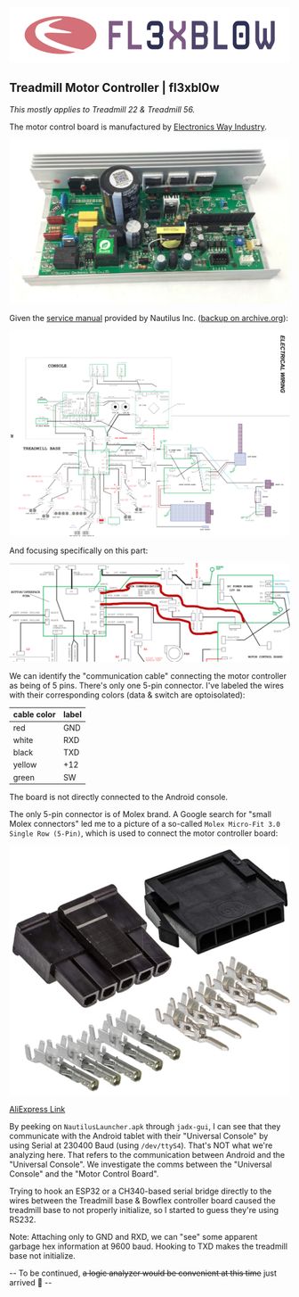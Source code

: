 <p align="center">
  <img height="100" src="logo.png">
</p>

## Treadmill Motor Controller | fl3xbl0w

*This mostly applies to Treadmill 22 & Treadmill 56.*

The motor control board is manufactured by [Electronics Way Industry](https://www.ewayindustry.com/ew-dc-b017.html).

![Motor Control Board Controller B017D](assets/b017d.jpg)

Given the [service manual](https://download.nautilus.com/supportdocs/AM_OM/Bowflex/BFX.T10.T22.T25.T56.SM.EN.pdf) provided by Nautilus Inc. ([backup on archive.org](https://web.archive.org/web/20220409140737/https://download.nautilus.com/supportdocs/AM_OM/Bowflex/BFX.T10.T22.T25.T56.SM.EN.pdf)):

![Treadmill electrical diagram](assets/treadmill-electrical.png)

And focusing specifically on this part:

![Treadmill communication path](assets/treadmill-comm.png)

We can identify the "communication cable" connecting the motor controller as being of 5 pins. There's only one 5-pin connector.
I've labeled the wires with their corresponding colors (data & switch are optoisolated):

| cable color | label |
|-------------|-------|
| red         | GND   |
| white       | RXD   |
| black       | TXD   |
| yellow      | +12   |
| green       | SW    |


The board is not directly connected to the Android console.

The only 5-pin connector is of Molex brand. A Google search for "small Molex connectors" led me to a picture of a so-called `Molex Micro-Fit 3.0 Single Row (5-Pin)`, which is used to connect the motor controller board:

![Molex Micro-Fit 3.0 Connector](assets/molex.jpg)

[AliExpress Link](https://es.aliexpress.com/item/32902205579.html)

By peeking on `NautilusLauncher.apk` through `jadx-gui`, I can see that they communicate with the Android tablet with their "Universal Console" by using Serial at 230400 Baud (using `/dev/ttyS4`). That's NOT what we're analyzing here. That refers to the communication between Android and the "Universal Console". We investigate the comms between the "Universal Console" and the "Motor Control Board".

Trying to hook an ESP32 or a CH340-based serial bridge directly to the wires between the Treadmill base & Bowflex controller board caused the treadmill base to not properly initialize, so I started to guess they're using RS232.

Note: Attaching only to GND and RXD, we can "see" some apparent garbage hex information at 9600 baud. Hooking to TXD makes the treadmill base not initialize.

-- To be continued, ~~a logic analyzer would be convenient at this time~~ just arrived 👀 --
